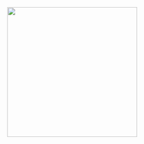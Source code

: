 <img gif_1="GIF" src="https://cdn.discordapp.com/attachments/760585593263751188/760585640571306055/3.gif" width="300"/>
